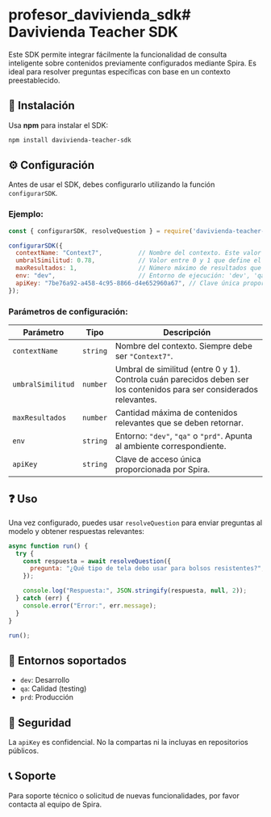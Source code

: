# profesor_davivienda_sdk# Davivienda Teacher SDK

Este SDK permite integrar fácilmente la funcionalidad de consulta inteligente sobre contenidos previamente configurados mediante Spira. Es ideal para resolver preguntas específicas con base en un contexto preestablecido.

## 🚀 Instalación

Usa **npm** para instalar el SDK:

```bash
npm install davivienda-teacher-sdk
```

## ⚙️ Configuración

Antes de usar el SDK, debes configurarlo utilizando la función `configurarSDK`.

### Ejemplo:

```javascript
const { configurarSDK, resolveQuestion } = require('davivienda-teacher-sdk');

configurarSDK({
  contextName: "Context7",          // Nombre del contexto. Este valor debe mantenerse constante.
  umbralSimilitud: 0.78,            // Valor entre 0 y 1 que define el umbral mínimo de similitud entre la pregunta y los contenidos.
  maxResultados: 1,                 // Número máximo de resultados que deben superar el umbral de similitud.
  env: "dev",                       // Entorno de ejecución: 'dev', 'qa' o 'prd'.
  apiKey: "7be76a92-a458-4c95-8866-d4e652960a67", // Clave única proporcionada por Spira.
});
```

### Parámetros de configuración:

| Parámetro        | Tipo     | Descripción                                                                 |
|------------------|----------|-----------------------------------------------------------------------------|
| `contextName`     | `string` | Nombre del contexto. Siempre debe ser `"Context7"`.                         |
| `umbralSimilitud` | `number` | Umbral de similitud (entre 0 y 1). Controla cuán parecidos deben ser los contenidos para ser considerados relevantes. |
| `maxResultados`   | `number` | Cantidad máxima de contenidos relevantes que se deben retornar.            |
| `env`             | `string` | Entorno: `"dev"`, `"qa"` o `"prd"`. Apunta al ambiente correspondiente.     |
| `apiKey`          | `string` | Clave de acceso única proporcionada por Spira.                              |

## ❓ Uso

Una vez configurado, puedes usar `resolveQuestion` para enviar preguntas al modelo y obtener respuestas relevantes:

```javascript
async function run() {
  try {
    const respuesta = await resolveQuestion({
      pregunta: "¿Qué tipo de tela debo usar para bolsos resistentes?",
    });

    console.log("Respuesta:", JSON.stringify(respuesta, null, 2));
  } catch (err) {
    console.error("Error:", err.message);
  }
}

run();
```

## 🧪 Entornos soportados

- `dev`: Desarrollo
- `qa`: Calidad (testing)
- `prd`: Producción

## 🔐 Seguridad

La `apiKey` es confidencial. No la compartas ni la incluyas en repositorios públicos.

## 📞 Soporte

Para soporte técnico o solicitud de nuevas funcionalidades, por favor contacta al equipo de Spira.
